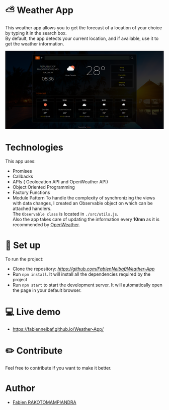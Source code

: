 # :partly_sunny: Weather App
This weather app allows you to get the forecast of a location of your choice by typing it in the search box.  
By default, the app detects your current location, and if available, use it to get the weather information.  

![Weather](https://github.com/FabienNeibaf/Portfolio/blob/master/src/images/Weather.png)

# Technologies

This app uses:
- Promises
- Callbacks
- APIs ( Geolocation API and OpenWeather API)
- Object Oriented Programming
- Factory Functions
- Module Pattern 
To handle the complexity of synchronizing the views with data changes, I created an Observable object on which can be attached handlers.  
The `Observable class` is located in `./src/utils.js`.  
Also the app takes care of updating the information every **10mn** as it is recommended by [OpenWeather](https://openweathermap.org/appid).  

# :electric_plug: Set up

To run the project:

- Clone the repository: _https://github.com/FabienNeibaf/Weather-App_
- Run `npm install`. It will install all the dependencies required by the project
- Run `npm start` to start the development server. It will automatically open the page in your default browser.

# :computer: Live demo

- https://fabienneibaf.github.io/Weather-App/

# :pencil2: Contribute

Feel free to contribute if you want to make it better.

# Author

- [Fabien RAKOTOMAMPIANDRA](https://github.com/FabienNeibaf/)
